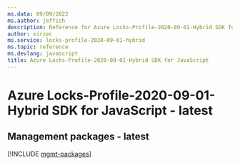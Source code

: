 ```yaml
---
ms.data: 09/09/2022
ms.author: jeffish
description: Reference for Azure Locks-Profile-2020-09-01-Hybrid SDK for JavaScript
author: xirzec
ms.service: locks-profile-2020-09-01-hybrid
ms.topic: reference
ms.devlang: javascript
title: Azure Locks-Profile-2020-09-01-Hybrid SDK for JavaScript
---
```

# Azure Locks-Profile-2020-09-01-Hybrid SDK for JavaScript - latest

## Management packages - latest
[!INCLUDE [mgmt-packages](locks-profile-2020-09-01-hybrid-mgmt-index.md)]